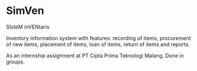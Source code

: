 # SimVen

SIsteM inVENtaris

Inventory information system with features: recording of items, procurement of new items, placement of items, loan of items, return of items and reports.

As an internship assignment at PT Cipta Prima Teknologi Malang. Done in groups.

